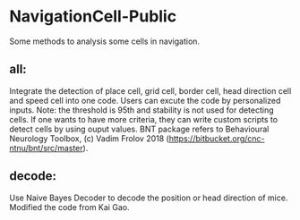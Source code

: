 # NavigationCell-Public
Some methods to analysis some cells in navigation.

## all:
Integrate the detection of place cell, grid cell, border cell, head direction cell and speed cell into one code. Users can excute the code by personalized inputs.
Note: the threshold is 95th and stability is not used for detecting cells. If one wants to have more criteria, they can write custom scripts to detect cells by using ouput values.
BNT package refers to Behavioural Neurology Toolbox, (c) Vadim Frolov 2018 (https://bitbucket.org/cnc-ntnu/bnt/src/master).

## decode:
Use Naive Bayes Decoder to decode the position or head direction of mice. Modified the code from Kai Gao.